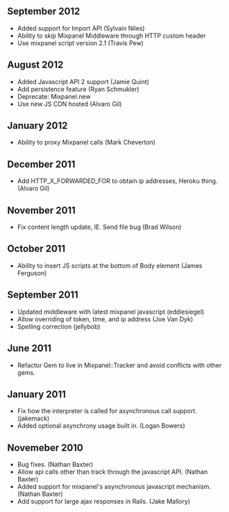 September 2012
--------------

* Added support for Import API (Sylvain Niles)
* Ability to skip Mixpanel Middleware through HTTP custom header
* Use mixpanel script version 2.1 (Travis Pew)

August 2012
-------------
* Added Javascript API 2 support (Jamie Quint)
* Add persistence feature (Ryan Schmukler)
* Deprecate: Mixpanel.new
* Use new JS CDN hosted (Alvaro Gil)

January 2012
-------------
* Ability to proxy Mixpanel calls (Mark Cheverton)

December 2011
-------------
* Add HTTP_X_FORWARDED_FOR to obtain ip addresses, Heroku thing. (Alvaro Gil)

November 2011
-------------

* Fix content length update, IE. Send file bug (Brad Wilson)

October 2011
--------------
* Ability to insert JS scripts at the bottom of Body element (James Ferguson)

September 2011
--------------

* Updated middleware with latest mixpanel javascript (eddiesiegel)
* Allow overriding of token, time, and ip address (Joe Van Dyk)
* Spelling correction (jellybob)

June 2011
---------

* Refactor Gem to live in Mixpanel::Tracker and avoid conflicts with other gems.

January 2011
------------

* Fix how the interpreter is called for asynchronous call support. (jakemack)
* Added optional asynchrony usage built in. (Logan Bowers)

Novemeber 2010
--------------

* Bug fixes. (Nathan Baxter)
* Allow api calls other than track through the javascript API. (Nathan Baxter)
* Added support for mixpanel's asynchronous javascript mechanism. (Nathan Baxter)
* Add support for large ajax responses in Rails. (Jake Mallory)
